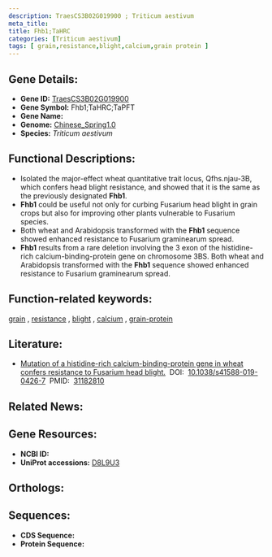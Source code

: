 ```yaml
---
description: TraesCS3B02G019900 ; Triticum aestivum
meta_title:
title: Fhb1;TaHRC
categories: [Triticum aestivum]
tags: [ grain,resistance,blight,calcium,grain protein ]
---
```


## Gene Details:
- **Gene ID:**	[TraesCS3B02G019900](https://ensembl.gramene.org/Triticum_aestivum/Gene/Summary?g=TraesCS3B02G019900)
- **Gene Symbol:** Fhb1;TaHRC;TaPFT
- **Gene Name:** 
- **Genome:** [Chinese_Spring1.0](https://ensembl.gramene.org/Triticum_aestivum/Info/Index)
- **Species:** *Triticum aestivum*

## Functional Descriptions:
   - Isolated the major-effect wheat quantitative trait locus, Qfhs.njau-3B, which confers head blight resistance, and showed that it is the same as the previously designated **Fhb1**.
   - **Fhb1** could be useful not only for curbing Fusarium head blight in grain crops but also for improving other plants vulnerable to Fusarium species.
   - Both wheat and Arabidopsis transformed with the **Fhb1** sequence showed enhanced resistance to Fusarium graminearum spread.
   - **Fhb1** results from a rare deletion involving the 3 exon of the histidine-rich calcium-binding-protein gene on chromosome 3BS. Both wheat and Arabidopsis transformed with the **Fhb1** sequence showed enhanced resistance to Fusarium graminearum spread.

## Function-related keywords:
[grain](/tags/grain/)&nbsp;,&nbsp;[resistance](/tags/resistance/)&nbsp;,&nbsp;[blight](/tags/blight/)&nbsp;,&nbsp;[calcium](/tags/calcium/)&nbsp;,&nbsp;[grain-protein](/tags/grain-protein/)

## Literature:
   - [Mutation of a histidine-rich calcium-binding-protein gene in wheat confers resistance to Fusarium head blight.]( https://www.nature.com/articles/s41588-019-0426-7)&nbsp;&nbsp;DOI:&nbsp;&nbsp;[10.1038/s41588-019-0426-7](https://www.nature.com/articles/s41588-019-0426-7)&nbsp;&nbsp;PMID:&nbsp;&nbsp;[31182810](https://pubmed.ncbi.nlm.nih.gov/31182810/)

## Related News:

## Gene Resources:
- **NCBI ID:**  [](https://www.ncbi.nlm.nih.gov/gene/?term=)
- **UniProt accessions:** [D8L9U3](https://www.uniprot.org/uniprotkb/D8L9U3/entry)

## Orthologs:

## Sequences:
- **CDS Sequence:**
- **Protein Sequence:**
